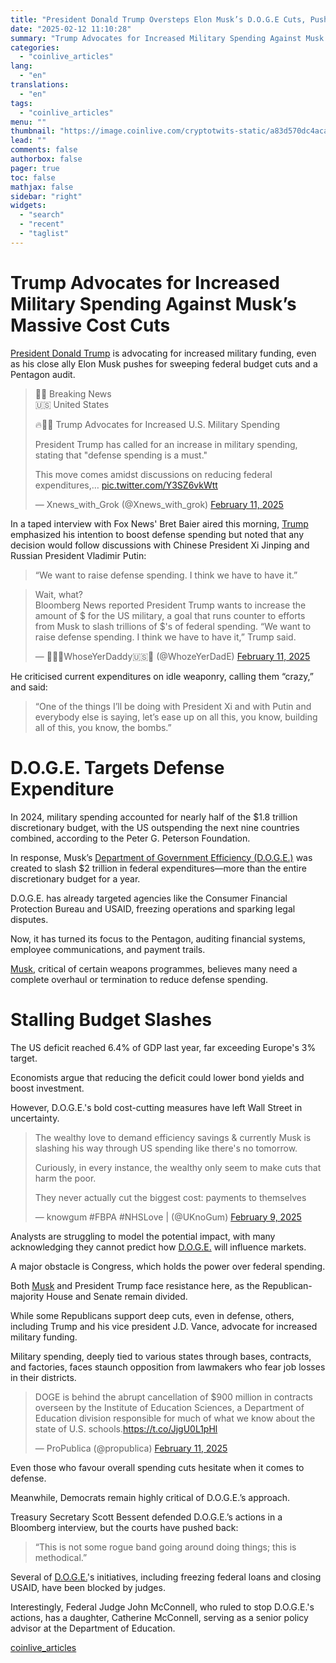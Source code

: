```yaml
---
title: "President Donald Trump Oversteps Elon Musk’s D.O.G.E Cuts, Pushing Military Spending Higher: A Brewing Conflict or Simply Out of Sync?"
date: "2025-02-12 11:10:28"
summary: "Trump Advocates for Increased Military Spending Against Musk’s Massive Cost CutsPresident Donald Trump is advocating for increased military funding, even as his close ally Elon Musk pushes for sweeping federal budget cuts and a Pentagon audit. 📰🚨 Breaking News🇺🇸 United States🔥💂‍♂️ Trump Advocates for Increased U.S. Military SpendingPresident Trump has..."
categories:
  - "coinlive_articles"
lang:
  - "en"
translations:
  - "en"
tags:
  - "coinlive_articles"
menu: ""
thumbnail: "https://image.coinlive.com/cryptotwits-static/a83d570dc4aca45587b83c484293d642.jpeg"
lead: ""
comments: false
authorbox: false
pager: true
toc: false
mathjax: false
sidebar: "right"
widgets:
  - "search"
  - "recent"
  - "taglist"
---
```


Trump Advocates for Increased Military Spending Against Musk’s Massive Cost Cuts
================================================================================

[President Donald Trump](https://www.coinlive.com/news/critics-slam-trump-for-calling-fatal-washington-crash-amazing-in ) is advocating for increased military funding, even as his close ally Elon Musk pushes for sweeping federal budget cuts and a Pentagon audit.

> 📰🚨 Breaking News  
> 🇺🇸 United States  
>   
> 🔥💂‍♂️ Trump Advocates for Increased U.S. Military Spending  
>   
> President Trump has called for an increase in military spending, stating that "defense spending is a must."   
>   
> This move comes amidst discussions on reducing federal expenditures,… [pic.twitter.com/Y3SZ6vkWtt](https://t.co/Y3SZ6vkWtt)
> 
> — Xnews\_with\_Grok (@Xnews\_with\_grok) [February 11, 2025](https://twitter.com/Xnews_with_grok/status/1889347260485677079?ref_src=twsrc%5Etfw)

In a taped interview with Fox News' Bret Baier aired this morning, [Trump](https://www.coinlive.com/news/critics-slam-trump-for-calling-fatal-washington-crash-amazing-in ) emphasized his intention to boost defense spending but noted that any decision would follow discussions with Chinese President Xi Jinping and Russian President Vladimir Putin:

> “We want to raise defense spending. I think we have to have it.”

> Wait, what?  
> Bloomberg News reported President Trump wants to increase the amount of $ for the US military, a goal that runs counter to efforts from Musk to slash trillions of $'s of federal spending. “We want to raise defense spending. I think we have to have it,” Trump said.
> 
> — 🐾🇺🇸WhoseYerDaddy🇺🇸🐾 (@WhozeYerDadE) [February 11, 2025](https://twitter.com/WhozeYerDadE/status/1889292158605119582?ref_src=twsrc%5Etfw)

He criticised current expenditures on idle weaponry, calling them “crazy,” and said:

> “One of the things I’ll be doing with President Xi and with Putin and everybody else is saying, let’s ease up on all this, you know, building all of this, you know, the bombs.”

D.O.G.E. Targets Defense Expenditure
====================================

In 2024, military spending accounted for nearly half of the $1.8 trillion discretionary budget, with the US outspending the next nine countries combined, according to the Peter G. Peterson Foundation.

In response, Musk’s [Department of Government Efficiency (D.O.G.E.)](https://www.coinlive.com/news/department-of-government-efficiency-flooded-with-relentless-lawsuits-will-solo ) was created to slash $2 trillion in federal expenditures—more than the entire discretionary budget for a year.

D.O.G.E. has already targeted agencies like the Consumer Financial Protection Bureau and USAID, freezing operations and sparking legal disputes.

Now, it has turned its focus to the Pentagon, auditing financial systems, employee communications, and payment trails.

[Musk](https://www.coinlive.com/news/elon-musk-kicks-off-x-spaces-for-d-o-g-e-details-usaid ), critical of certain weapons programmes, believes many need a complete overhaul or termination to reduce defense spending.

Stalling Budget Slashes
=======================

The US deficit reached 6.4% of GDP last year, far exceeding Europe's 3% target.

Economists argue that reducing the deficit could lower bond yields and boost investment.

However, D.O.G.E.'s bold cost-cutting measures have left Wall Street in uncertainty.

> The wealthy love to demand efficiency savings & currently Musk is slashing his way through US spending like there's no tomorrow.  
>   
> Curiously, in every instance, the wealthy only seem to make cuts that harm the poor.  
>   
> They never actually cut the biggest cost: payments to themselves
> 
> — knowgum #FBPA #NHSLove | (@UKnoGum) [February 9, 2025](https://twitter.com/UKnoGum/status/1888511955863765105?ref_src=twsrc%5Etfw)

Analysts are struggling to model the potential impact, with many acknowledging they cannot predict how [D.O.G.E.](https://www.coinlive.com/news/department-of-government-efficiency-flooded-with-relentless-lawsuits-will-solo ) will influence markets.

A major obstacle is Congress, which holds the power over federal spending.

Both [Musk](https://www.coinlive.com/news/elon-musk-addicted-to-changing-names-briefly-becomes-harry-b-lz ) and President Trump face resistance here, as the Republican-majority House and Senate remain divided.

While some Republicans support deep cuts, even in defense, others, including Trump and his vice president J.D. Vance, advocate for increased military funding.

Military spending, deeply tied to various states through bases, contracts, and factories, faces staunch opposition from lawmakers who fear job losses in their districts.

> DOGE is behind the abrupt cancellation of $900 million in contracts overseen by the Institute of Education Sciences, a Department of Education division responsible for much of what we know about the state of U.S. schools.<https://t.co/JjgU0L1pHl>
> 
> — ProPublica (@propublica) [February 11, 2025](https://twitter.com/propublica/status/1889313574465442033?ref_src=twsrc%5Etfw)

Even those who favour overall spending cuts hesitate when it comes to defense.

Meanwhile, Democrats remain highly critical of D.O.G.E.’s approach.

Treasury Secretary Scott Bessent defended D.O.G.E.’s actions in a Bloomberg interview, but the courts have pushed back:

> “This is not some rogue band going around doing things; this is methodical.”

Several of [D.O.G.E.](https://www.coinlive.com/news/elon-musk-kicks-off-x-spaces-for-d-o-g-e-details-usaid )'s initiatives, including freezing federal loans and closing USAID, have been blocked by judges.

Interestingly, Federal Judge John McConnell, who ruled to stop D.O.G.E.'s actions, has a daughter, Catherine McConnell, serving as a senior policy advisor at the Department of Education.

[coinlive_articles](https://www.coinlive.com/news/president-donald-trump-oversteps-elon-musk-s-d-o-g-e-cuts-pushing-military)
